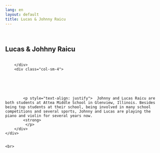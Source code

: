 ```yaml
---
lang: en
layout: default
title: Lucas & Johnny Raicu
---
```


<br>
<div class="container">
    <h2>Lucas & Johhny Raicu</h2>
    <div class="row">
        <div class="col-sm-4">
            <img class="img img-responsive" src="{{ site.baseurl }}/img/music/.jpg" alt="" />
          
            

        </div> 
        <div class="col-sm-4"> 
<br>
<br>
<br>

            <p style="text-align: justify">  Johnny and Lucas Raicu are both students at Attea Middle School in Glenview, Illinois. Besides being top students at their school, being involved in many school competitions and several sports, Johnny and Lucas are playing the piano and violin for several years now. 
            <strong>
             </p>
        </div>
    </div>

    
    <br>   
</div>
<br>
<br>